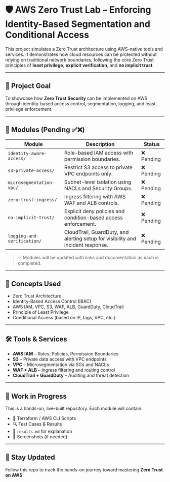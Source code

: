 # 🛡️ AWS Zero Trust Lab – Enforcing Identity-Based Segmentation and Conditional Access

This project simulates a Zero Trust architecture using AWS-native tools and services. It demonstrates how cloud resources can be protected without relying on traditional network boundaries, following the core Zero Trust principles of **least privilege**, **explicit verification**, and **no implicit trust**.

---

## 📌 Project Goal

To showcase how **Zero Trust Security** can be implemented on AWS through identity-based access control, segmentation, logging, and least privilege enforcement.

---

## 🧩 Modules (Pending ✅❌)

| Module | Description | Status |
|--------|-------------|--------|
| `identity-aware-access/` | Role-based IAM access with permission boundaries. | ❌ Pending |
| `s3-private-access/` | Restrict S3 access to private VPC endpoints only. | ❌ Pending |
| `microsegmentation-vpc/` | Subnet-level isolation using NACLs and Security Groups. | ❌ Pending |
| `zero-trust-ingress/` | Ingress filtering with AWS WAF and ALB controls. | ❌ Pending |
| `no-implicit-trust/` | Explicit deny policies and condition-based access enforcement. | ❌ Pending |
| `logging-and-verification/` | CloudTrail, GuardDuty, and alerting setup for visibility and incident response. | ❌ Pending |

> ✅ Modules will be updated with links and documentation as each is completed.

---

## 🧠 Concepts Used

- Zero Trust Architecture
- Identity-Based Access Control (IBAC)
- AWS IAM, VPC, S3, WAF, ALB, GuardDuty, CloudTrail
- Principle of Least Privilege
- Conditional Access (based on IP, tags, VPC, etc.)

---

## 🛠️ Tools & Services

- **AWS IAM** – Roles, Policies, Permission Boundaries  
- **S3** – Private data access with VPC endpoints  
- **VPC** – Microsegmentation via SGs and NACLs  
- **WAF + ALB** – Ingress filtering and routing control  
- **CloudTrail + GuardDuty** – Auditing and threat detection  

---

## 🚧 Work in Progress

This is a hands-on, live-built repository. Each module will contain:

- 📁 Terraform / AWS CLI Scripts  
- 🔍 Test Cases & Results  
- 📝 `results.md` for explanation  
- 📸 Screenshots (if needed)

---

## 📣 Stay Updated

Follow this repo to track the hands-on journey toward mastering **Zero Trust on AWS**.

